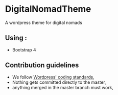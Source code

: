 # DigitalNomadTheme
A wordpress theme for digital nomads

## Using :
- Bootstrap 4

## Contribution guidelines
- We follow [Wordpress' coding standards](https://make.wordpress.org/core/handbook/best-practices/coding-standards/),
- Nothing gets committed directly to the master,
- anything merged in the master branch must work,
